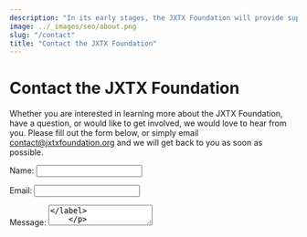 ```yaml
---
description: "In its early stages, the JXTX Foundation will provide support for graduate students to attend conferences in computational biology and data science, where they can present their work and form connections with other researchers in the field."
image: ../_images/seo/about.png
slug: "/contact"
title: "Contact the JXTX Foundation"
---
```


# Contact the JXTX Foundation

Whether you are interested in learning more about the JXTX Foundation, have a question, or would like to get involved, we would love to hear from you.  Please fill out the form below, or simply email [contact@jxtxfoundation.org](mailto:contact@jxtxfoundation.org) and we will get back to you as soon as possible.

<form name="contact" method="POST" data-netlify="true">
    <input type="hidden" name="form-name" value="contact" />
    <p>
        <label>Name: <input type="text" name="name" /></label>
    </p>
    <p>
        <label>Email: <input type="email" name="email" /></label>
    </p>
    <p>
        <label>Message: <textarea name="message" /></label>
    </p>
    <p>
        <button type="submit">Submit</button>
    </p>
</form>